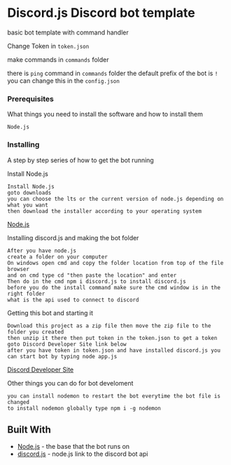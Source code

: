 # Discord.js Discord bot template

basic bot template with command handler

Change Token in `token.json`

make commands in `commands` folder

there is `ping` command in `commands` folder
the default prefix of the bot is `!` you can change this in the `config.json`

### Prerequisites

What things you need to install the software and how to install them

```
Node.js
```

### Installing

A step by step series of how to get the bot running

Install Node.js

```
Install Node.js
goto downloads
you can choose the lts or the current version of node.js depending on what you want
then download the installer according to your operating system
```

[Node.js](https://nodejs.org/en/)

Installing discord.js and making the bot folder

```
After you have node.js
create a folder on your computer
On windows open cmd and copy the folder location from top of the file browser
and on cmd type cd "then paste the location" and enter
Then do in the cmd npm i discord.js to install discord.js
before you do the install command make sure the cmd window is in the right folder
what is the api used to connect to discord
```

Getting this bot and starting it

```
Download this project as a zip file then move the zip file to the folder you created
then unzip it there then put token in the token.json to get a token goto Discord Developer Site link below
after you have token in token.json and have installed discord.js you can start bot by typing node app.js
```

[Discord Developer Site](https://discordapp.com/developers/applications/)

Other things you can do for bot develoment

```
you can install nodemon to restart the bot everytime the bot file is changed
to install nodemon globally type npm i -g nodemon
```

## Built With

- [Node.js](https://nodejs.org/en/) - the base that the bot runs on
- [discord.js](https://discord.js.org/#/) - node.js link to the discord bot api

